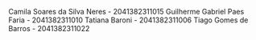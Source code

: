 Camila Soares da Silva Neres - 2041382311015
Guilherme Gabriel Paes Faria - 2041382311010
Tatiana Baroni - 2041382311006
Tiago Gomes de Barros - 2041382311022